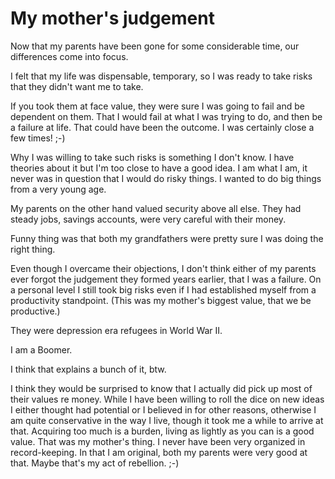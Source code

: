 # My mother's judgement
Now that my parents have been gone for some considerable time, our differences come into focus.

I felt that my life was dispensable, temporary, so I was ready to take risks that they didn't want me to take.

If you took them at face value, they were sure I was going to fail and be dependent on them. That I would fail at what I was trying to do, and then be a failure at life. That could have been the outcome. I was certainly close a few times! ;-)

Why I was willing to take such risks is something I don't know. I have theories about it but I'm too close to have a good idea. I am what I am, it never was in question that I would do risky things. I wanted to do big things from a very young age. 

My parents on the other hand valued security above all else. They had steady jobs, savings accounts, were very careful with their money. 

Funny thing was that both my grandfathers were pretty sure I was doing the right thing.

Even though I overcame their objections, I don't think either of my parents ever forgot the judgement they formed years earlier, that I was a failure. On a personal level I still took big risks even if I had established myself from a productivity standpoint. (This was my mother's biggest value, that we be productive.)

They were depression era refugees in World War II. 

I am a Boomer. 

I think that explains a bunch of it, btw. 

I think they would be surprised to know that I actually did pick up most of their values re money. While I have been willing to roll the dice on new ideas I either thought had potential or I believed in for other reasons, otherwise I am quite conservative in the way I live, though it took me a while to arrive at that. Acquiring too much is a burden, living as lightly as you can is a good value. That was my mother's thing. I never have been very organized in record-keeping. In that I am original, both my parents were very good at that. Maybe that's my act of rebellion. ;-)

